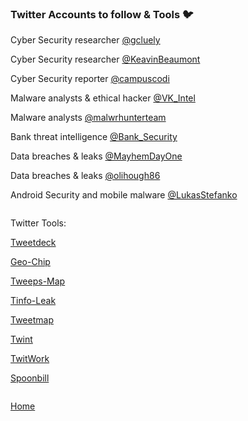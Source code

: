 ### Twitter Accounts to follow & Tools 🐦
Cyber Security researcher [@gcluely](https://twitter.com/gcluley)

Cyber Security researcher [@KeavinBeaumont](https://twitter.com/GossiTheDog)

Cyber Security reporter [@campuscodi](https://twitter.com/campuscodi)

Malware analysts & ethical hacker [@VK_Intel](https://twitter.com/VK_Intel)

Malware analysts [@malwrhunterteam](https://twitter.com/malwrhunterteam)

Bank threat intelligence [@Bank_Security](https://twitter.com/Bank_Security)

Data breaches & leaks [@MayhemDayOne](https://twitter.com/MayhemDayOne)

Data breaches & leaks [@olihough86](https://twitter.com/olihough86)

Android Security and mobile malware [@LukasStefanko](https://twitter.com/LukasStefanko)

```

```
Twitter Tools:

[Tweetdeck](https://tweetdeck.twitter.com/)

[Geo-Chip](http://www.geochirp.com/)

[Tweeps-Map](http://tweepsmap.com/)

[Tinfo-Leak](https://tinfoleak.com/)

[Tweetmap](https://www.omnisci.com/demos/tweetmap)

[Twint](https://github.com/twintproject/twint)

[TwitWork](https://github.com/atmoner/TwitWork)

[Spoonbill](https://spoonbill.io/)

```

```
[Home](https://github.com/WilliamThomas-sec/Opensource-tools/)
